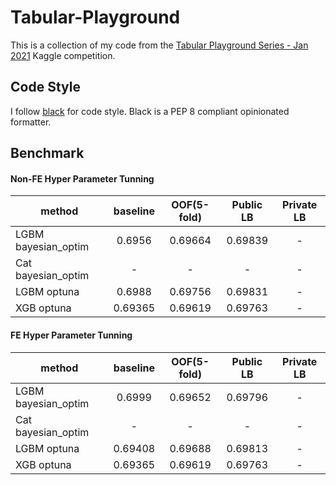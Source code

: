 # Tabular-Playground

This is a collection of my code from the [Tabular Playground Series - Jan 2021](https://www.kaggle.com/c/tabular-playground-series-jan-2021) Kaggle competition.

## Code Style
I follow [black](https://pypi.org/project/black/) for code style. Black is a PEP 8 compliant opinionated formatter.

## Benchmark
#### Non-FE Hyper Parameter Tunning
|method|baseline|OOF(5-fold)|Public LB|Private LB|
|------|:------:|:---------:|:-------:|:--------:|
|LGBM bayesian_optim|0.6956|0.69664|0.69839|-|
|Cat bayesian_optim|-|-|-|-|
|LGBM optuna|0.6988|0.69756|0.69831|-|
|XGB optuna|0.69365|0.69619|0.69763|-|

#### FE Hyper Parameter Tunning
|method|baseline|OOF(5-fold)| Public LB|Private LB|
|------|:------:|:---------:|:--------:|:--------:|
|LGBM bayesian_optim|0.6999|0.69652|0.69796|-|
|Cat bayesian_optim|-|-|-|-|
|LGBM optuna|0.69408|0.69688|0.69813|-|
|XGB optuna|0.69365|0.69619|0.69763|-|
